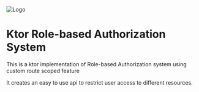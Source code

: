 
![Logo](https://repository-images.githubusercontent.com/40136600/f3f5fd00-c59e-11e9-8284-cb297d193133)


# Ktor Role-based Authorization System


This is a ktor implementation of Role-based Authorization system using custom route scoped feature

It creates an easy to use api to restrict user access to different resources.


